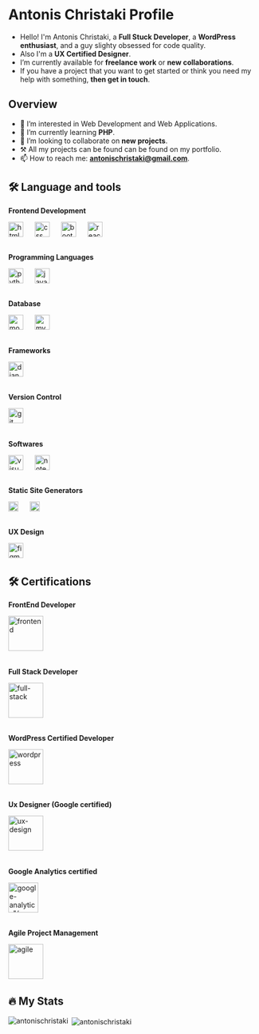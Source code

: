 # Antonis Christaki Profile
- Hello! I'm Antonis Christaki, a **Full Stuck Developer**, a **WordPress enthusiast**, and a guy slighty obsessed for code quality.
- Also I'm a **UX Certified Designer**.
- I’m currently available for **freelance work** or **new collaborations**.
- If you have a project that you want to get started or think you need my help with something, **then get in touch**.

## Overview
- 👀 I’m interested in Web Development and Web Applications.
- 🌱 I’m currently learning **PHP**.
- 💞️ I’m looking to collaborate on **new projects**.
- ⚒ All my projects can be found can be found on my portfolio.
- 📫 How to reach me: **antonischristaki@gmail.com**.

## 🛠 Language and tools 
**Frontend Development**
<div align="left">
  <a href='https://github.com/AntonisChristaki'><img src="https://cdn.jsdelivr.net/gh/devicons/devicon/icons/html5/html5-original.svg" height="30" alt="html5"/></a>
  <img width="15"/>
  <a href='https://github.com/AntonisChristaki'><img src="https://cdn.jsdelivr.net/gh/devicons/devicon/icons/css3/css3-original.svg" height="30" alt="css"/></a>
  <img width="15"/>
  <a href='https://github.com/AntonisChristaki'><img src="https://upload.wikimedia.org/wikipedia/commons/thumb/b/b2/Bootstrap_logo.svg/1200px-Bootstrap_logo.svg.png" height="30" alt="bootstrap"/></a>
  <img width="15"/>
  <a href='https://github.com/AntonisChristaki'><img src="https://cdn.jsdelivr.net/gh/devicons/devicon/icons/react/react-original.svg" height="30" alt="react logo"/></a>
  <img width="15"/>
</div>

##
**Programming Languages**
<div align="left">
  <img src="https://cdn.jsdelivr.net/gh/devicons/devicon/icons/python/python-original.svg" height="30" alt="python logo"/></a>
  <img width="15"/>
  <img src="https://cdn.jsdelivr.net/gh/devicons/devicon/icons/javascript/javascript-original.svg" height="30" alt="javascript logo"/></a>
  <img width="15"/>
</div>

##
**Database**
<div align="left">
  <a href='https://github.com/AntonisChristaki'> <img src="https://upload.wikimedia.org/wikipedia/commons/thumb/9/93/MongoDB_Logo.svg/2560px-MongoDB_Logo.svg.png" height="30" alt="mongodb"/></a>
  <img width="15"/>
  <a href='https://github.com/AntonisChristaki'> <img src="https://upload.wikimedia.org/wikipedia/fr/thumb/6/62/MySQL.svg/1280px-MySQL.svg.png" height="30" alt="mysql"/></a>
  <img width="15"/>
</div>

##
**Frameworks**
<div align="left">
  <a href='https://github.com/AntonisChristaki'> <img src="https://upload.wikimedia.org/wikipedia/de/thumb/0/0e/Django-logo.svg/2560px-Django-logo.svg.png" height="30" alt="django"/></a>
  <img width="15"/>
</div>

##
**Version Control**
<div align="left">
  <a href='https://github.com/AntonisChristaki'> <img src="https://encrypted-tbn0.gstatic.com/images?q=tbn:ANd9GcSdd25hyNQOMs4Xx1Cv_A_oaT0zagfSWlXMBA&s" height="30" alt="git"/></a>
  <img width="15"/>
</div>

##
**Softwares**
<div align="left">
  <a href='https://github.com/AntonisChristaki'> <img src="https://upload.wikimedia.org/wikipedia/commons/1/1c/Visual_Studio_Code_1.35_icon.png" height="30" alt="visual studio"/></a>
  <img width="15" />
  <a href='https://github.com/AntonisChristaki'>  <img src="https://upload.wikimedia.org/wikipedia/commons/1/1c/Visual_Studio_Code_1.35_icon.png" height="30" alt="note++"/></a>
  <img width="15" />
</div>

##
**Static Site Generators**
<div align="left">
  <a href='https://github.com/AntonisChristaki'> <img src="https://upload.wikimedia.org/wikipedia/commons/thumb/7/76/Wix.com_website_logo.svg/2560px-Wix.com_website_logo.svg.png" height="20" alt="wix"/></a>
  <img width="15"/>
  <a href='https://github.com/AntonisChristaki'> <img src="https://upload.wikimedia.org/wikipedia/commons/thumb/7/7e/Weebly_logo.svg/1200px-Weebly_logo.svg.png" height="20" alt="weebly"/></a>
  <img width="15"/>
</div>

##
**UX Design**
<div align="left">
  <a href='https://github.com/AntonisChristaki'> <img src="https://upload.wikimedia.org/wikipedia/commons/thumb/3/33/Figma-logo.svg/1200px-Figma-logo.svg.png" height="30" alt="figma"/></a>
  <img width="15"/>
</div>

## 🛠 Certifications

**FrontEnd Developer**
<div align="left">
  <a href='https://www.credly.com/badges/f18bfd88-4182-422a-93bc-a2d8c183169d/public_url'> <img src="https://images.credly.com/images/32eec81d-5ecd-4d3e-bf7d-11e338b5ad60/image.png" height="70" alt="frontend"/></a>
  <img width="15"/>
</div>

##
**Full Stack Developer**
<div align="left">
  <a href='https://www.credly.com/badges/37037ae5-11f2-4f54-a85c-409a29188211/public_url'> <img src="https://images.credly.com/images/61d2ccb9-5632-4ec1-8e9c-5306ec41bb6d/image.png" height="70" alt="full-stack"/></a>
  <img width="15"/>
</div>

##
**WordPress Certified Developer**
<div align="left">
  <a href='https://github.com/AntonisChristaki'> <img src="https://metova.com/wp-content/uploads/2022/06/wordpress-certified-logo.png" height="70" alt="wordpress"/></a>
  <img width="15"/>
</div>

##
**Ux Designer (Google certified)**
<div align="left">
  <a href='https://github.com/AntonisChristaki'> <img src="https://miro.medium.com/v2/resize:fit:1000/1*zBXebFHgsqgmlmwMQT7buA.png" height="70" alt="ux-design"/></a>
  <img width="15"/>
</div>

##
**Google Analytics certified**
<div align="left">
  <a href='https://github.com/AntonisChristaki'> <img src="https://upload.wikimedia.org/wikipedia/commons/c/c5/Google_Analytics_2016.png" height="60" alt=google-analytics"/></a>
  <img width="15"/>
</div>

##
**Agile Project Management**
<div align="left">
  <a href='https://coursera.org/share/2c4ee1467fdf527bb556f2d4c43567c9'><img src="https://unichrone.com/blog/wp-content/uploads/agile-methodologies-logo-287x300.png" height="70" alt="agile"/></a>
  <img width="15"/>
</div>

## 🔥 My Stats
<p><img align="left" src="https://github-readme-stats.vercel.app/api/top-langs?username=antonischristaki&show_icons=true&locale=en&layout=compact" alt="antonischristaki" /></p>
<p>&nbsp;<img align="center" src="https://github-readme-stats.vercel.app/api?username=antonischristaki&show_icons=true&locale=en" alt="antonischristaki" /></p>
